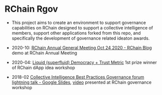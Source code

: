 # RChain Rgov
 - This project aims to create an environment to support governance capabilities on RChain designed to support a collective intelligence of members, support other applications forked from this repo, and specifically the development of governance related ideaton awards.

 - 2020-10: [RChain Annual General Meeting Oct 24 2020 \- RChain Blog](https://blog.rchain.coop/2020/10/27/rchain-annual-general-meeting-oct24-2020/) demo at RChain Annual Meeting

 - 2020-04: [Liquid (superfluid) Democracy + Trust Metric](https://docs.google.com/document/d/14JJPWtrFxkxzHa1NAmwzhTmeQO1vJtKDOJgBB_MPyfY/edit) 1st prize winner of RChain dApp idea workshop

 - 2018-02 [Collective Intelligence Best Practices Governance forum lightning talk \- Google Slides](https://docs.google.com/presentation/d/1qFK10rFcCiBO72aeSFIfII0e1TeIXDKgZqwVlP-wREk/edit?pli=1#slide=id.p), [video](https://youtu.be/Mmkae9E93tk?t=6422) presented at RChain governance workshop
